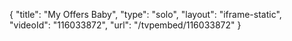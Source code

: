 {
    "title": "My Offers Baby",
    "type": "solo",
    "layout": "iframe-static",
    "videoId": "116033872",
    "url": "\/tvpembed\/116033872"
}